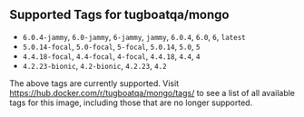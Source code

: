 ## Supported Tags for tugboatqa/mongo

* `6.0.4-jammy`, `6.0-jammy`, `6-jammy`, `jammy`, `6.0.4`, `6.0`, `6`, `latest`
* `5.0.14-focal`, `5.0-focal`, `5-focal`, `5.0.14`, `5.0`, `5`
* `4.4.18-focal`, `4.4-focal`, `4-focal`, `4.4.18`, `4.4`, `4`
* `4.2.23-bionic`, `4.2-bionic`, `4.2.23`, `4.2`

The above tags are currently supported. Visit https://hub.docker.com/r/tugboatqa/mongo/tags/ to see a list of all available tags for this image, including those that are no longer supported.
